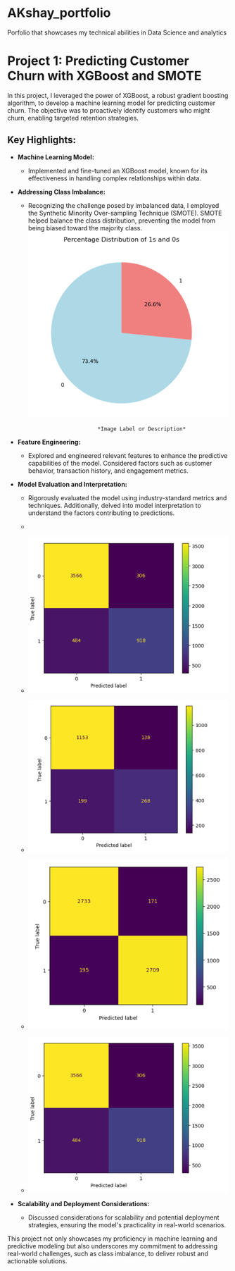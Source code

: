 # AKshay_portfolio
Porfolio that showcases my technical abilities in Data Science and analytics

# Project 1: Predicting Customer Churn with XGBoost and SMOTE

In this project, I leveraged the power of XGBoost, a robust gradient boosting algorithm, to develop a machine learning model for predicting customer churn. The objective was to proactively identify customers who might churn, enabling targeted retention strategies.

## Key Highlights:

- **Machine Learning Model:**
  - Implemented and fine-tuned an XGBoost model, known for its effectiveness in handling complex relationships within data.

- **Addressing Class Imbalance:**
  - Recognizing the challenge posed by imbalanced data, I employed the Synthetic Minority Over-sampling Technique (SMOTE). SMOTE helped balance the class distribution, preventing the model from being biased toward the majority class.
    ![Class Imbalance](./imbal.PNG "example1")




                              *Image Label or Description*


- **Feature Engineering:**
  - Explored and engineered relevant features to enhance the predictive capabilities of the model. Considered factors such as customer behavior, transaction history, and engagement metrics.

- **Model Evaluation and Interpretation:**
  - Rigorously evaluated the model using industry-standard metrics and techniques. Additionally, delved into model interpretation to understand the factors contributing to predictions.
 
  - 
  - ![Train accuracy before applying SMOTE](./train_before_smote.PNG)
  - ![Test accuracy before applying SMOTE](./test_before_smote.PNG)
 
  - ![Train accuracy after applying SMOTE](./train_after_smote.PNG)
  - ![Test accuracy after applying SMOTE](./train_before_smote.PNG)

- **Scalability and Deployment Considerations:**
  - Discussed considerations for scalability and potential deployment strategies, ensuring the model's practicality in real-world scenarios.

This project not only showcases my proficiency in machine learning and predictive modeling but also underscores my commitment to addressing real-world challenges, such as class imbalance, to deliver robust and actionable solutions.

